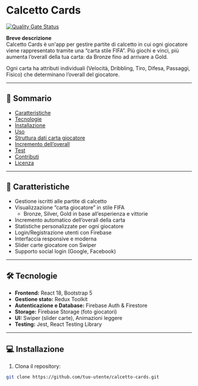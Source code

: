 # Calcetto Cards

[![Quality Gate Status](https://sonarcloud.io/api/project_badges/measure?project=g-parrone-org_app1-calcetto&metric=alert_status)](https://sonarcloud.io/summary/new_code?id=g-parrone-org_app1-calcetto)

**Breve descrizione**  
Calcetto Cards è un'app per gestire partite di calcetto in cui ogni giocatore viene rappresentato tramite una “carta stile FIFA”. Più giochi e vinci, più aumenta l’overall della tua carta: da Bronze fino ad arrivare a Gold.

Ogni carta ha attributi individuali (Velocità, Dribbling, Tiro, Difesa, Passaggi, Fisico) che determinano l’overall del giocatore.

---

## 📌 Sommario
- [Caratteristiche](#caratteristiche)
- [Tecnologie](#tecnologie)
- [Installazione](#installazione)
- [Uso](#uso)
- [Struttura dati carta giocatore](#struttura-dati-carta-giocatore)
- [Incremento dell’overall](#incremento-delloverall)
- [Test](#test)
- [Contributi](#contributi)
- [Licenza](#licenza)

---

## 🚀 Caratteristiche
- Gestione iscritti alle partite di calcetto
- Visualizzazione “carta giocatore” in stile FIFA
    - Bronze, Silver, Gold in base all’esperienza e vittorie
- Incremento automatico dell’overall della carta
- Statistiche personalizzate per ogni giocatore
- Login/Registrazione utenti con Firebase
- Interfaccia responsive e moderna
- Slider carte giocatore con Swiper
- Supporto social login (Google, Facebook)

---

## 🛠 Tecnologie
- **Frontend:** React 18, Bootstrap 5
- **Gestione stato:** Redux Toolkit
- **Autenticazione e Database:** Firebase Auth & Firestore
- **Storage:** Firebase Storage (foto giocatori)
- **UI:** Swiper (slider carte), Animazioni leggere
- **Testing:** Jest, React Testing Library

---

## 💻 Installazione
1. Clona il repository:
```bash
git clone https://github.com/tuo-utente/calcetto-cards.git
